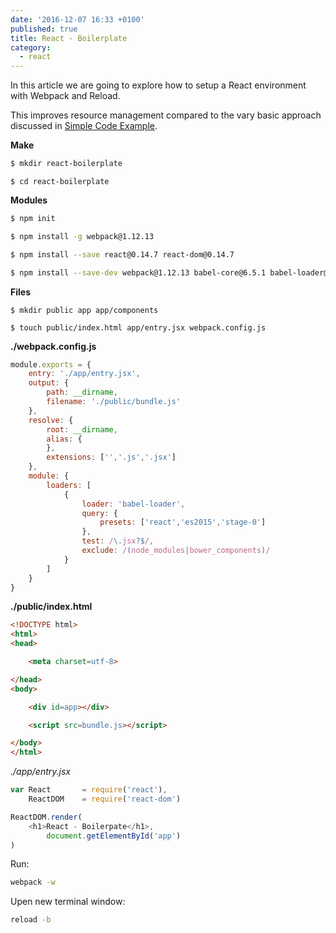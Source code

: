 ```yaml
---
date: '2016-12-07 16:33 +0100'
published: true
title: React - Boilerplate
category:
  - react
---
```

In this article we are going to explore how to setup a React environment with Webpack and Reload.

This improves resource management compared to the vary basic approach discussed in [Simple Code Example](http://develdoe.com/2016/react-simple-code-example/).


**Make**  

```bash
$ mkdir react-boilerplate
```

```
$ cd react-boilerplate
```

**Modules**

```bash
$ npm init
```

```bash
$ npm install -g webpack@1.12.13
```

```bash
$ npm install --save react@0.14.7 react-dom@0.14.7
```

```bash
$ npm install --save-dev webpack@1.12.13 babel-core@6.5.1 babel-loader@6.2.2 babel-preset-es2015@6.5.0 babel-preset-react@6.5.0 babel-preset-stage-0
```



**Files**

```
$ mkdir public app app/components
```

```
$ touch public/index.html app/entry.jsx webpack.config.js
```
**./webpack.config.js**

```js
module.exports = {
    entry: './app/entry.jsx',
    output: {
        path: __dirname,
        filename: './public/bundle.js'
    },
    resolve: {
        root: __dirname,
        alias: {
        },
        extensions: ['','.js','.jsx']
    },
    module: {
        loaders: [
            {
                loader: 'babel-loader',
                query: {
                    presets: ['react','es2015','stage-0']
                },
                test: /\.jsx?$/,
                exclude: /(node_modules|bower_components)/
            }
        ]
    }
}
```

**./public/index.html** 

```html
<!DOCTYPE html>
<html>
<head>

    <meta charset=utf-8>

</head>
<body>

    <div id=app></div>

    <script src=bundle.js></script>

</body>
</html>

```

*./app/entry.jsx*

```js
var React       = require('react'),
    ReactDOM    = require('react-dom')

ReactDOM.render(
    <h1>React - Boilerpate</h1>,
        document.getElementById('app')
)

```

Run: 

```bash
webpack -w
```

Upen new terminal window:

```bash
reload -b
```
